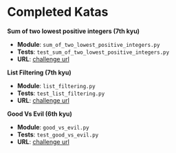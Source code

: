 # Completed Katas

**Sum of two lowest positive integers (7th kyu)**

- **Module**: `sum_of_two_lowest_positive_integers.py`
- **Tests**: `test_sum_of_two_lowest_positive_integers.py`
- **URL**: [challenge url](https://www.codewars.com/kata/sum-of-two-lowest-positive-integers/python)


**List Filtering (7th kyu)**

- **Module**: `list_filtering.py`
- **Tests**: `test_list_filtering.py`
- **URL**: [challenge url](https://www.codewars.com/kata/list-filtering/train/python)


**Good Vs Evil (6th kyu)**

- **Module**: `good_vs_evil.py`
- **Tests**: `test_good_vs_evil.py`
- **URL**: [challenge url](https://www.codewars.com/kata/good-vs-evil/train/python)